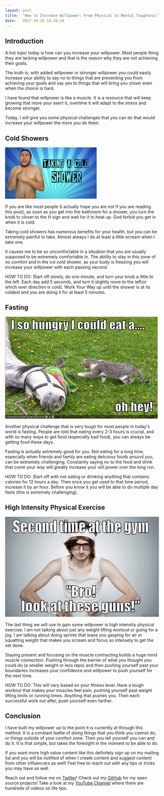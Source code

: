 ```yaml
---
layout: post
title:  "How to Increase Willpower: From Physical to Mental Toughness"
date:   2017-10-20 14:38:20 
---
```


## Introduction 

A hot topic today is how can you increase your willpower.  Most people thing they are lacking willpower and that is the reason why they are not achieving their goals.  

The truth is, with added willpower or stronger willpower you could easily increase your ability to say no to things that are preventing you from achieving your goals and say yes to things that will bring you closer even when the choice is hard.  

I have found that willpower is like a muscle.  It is a resource that will keep growing that more your exert it, overtime it will adapt to the stress and become stronger.

Today, I will give you some physical challenges that you can do that would increase your willpower the more you do them.


## Cold Showers

![ColdShowers](/assets/mental-toughness/coldshower.jpeg)


If you are like most people (I actually hope you are not if you are reading this post), as soon as you get into the bathroom for a shower, you turn the knob to closer to the H sign and wait for it to heat up.  God forbid you get in when it is cold.

Taking cold showers has numerous benefits for your health, but you can be extremely painful to take. Almost always I do at least a little scream when I take one.  

It causes me to be so uncomfortable in a situation that you are usually supposed to be extremely comfortable in.  The ability to stay in this zone of no comfort and in the ice cold shower, as your body is freezing you will increase your willpower with each passing second.

HOW TO DO: Start off slowly, do one minute, and turn your knob a little to the left.  Each day add 5 seconds, and turn it slightly more to the left(or which ever direction is cold).  Work Your Way up until the shower is at its coldest and you are doing it for at least 5 minutes.  


## Fasting

![Fasting](/assets/mental-toughness/hungry.jpg)


Another physical challenge that is very tough for most people in today's world is fasting.  People are told that eating every 2-3 hours is crucial, and with so many ways to get food (especially bad food), you can always be getting food these days.

Fasting is actually extremely good for you.  Not eating for a long time, especially when friends and family are eating delicious foods around you, can be extremely challenging.  Constantly saying no to the food and drink that come your way will greatly increase your will power over the long run.  

HOW TO DO: Start off with not eating or drinking anything that contains calories for 12 hours a day. Then once you get used to that time period, increase it by an hour.   Before you know it you will be able to do multiple day fasts (this is extremely challenging). 

 
## High Intensity Physical Exercise 

![Lifting](/assets/mental-toughness/lifting.jpg)


The last thing we will use to gain some willpower is high intensity physical exercise.  I am not talking about just any weight lifting workout or going for a jog.  I am talking about doing sprints that leave you gasping for air or squatting weight that makes you scream and focus so intensely to get the set done. 

Staying present and focusing on the muscle contracting builds a huge mind muscle connection.  Pushing through the barrier of what you thought you could do (a smaller weight or less reps) and then pushing yourself past your boundaries increases your confidence and willpower to push yourself for the next time.

HOW TO DO:  This will vary based on your fitness level.  Have a tough workout that makes your muscles feel pain, pushing yourself past weight lifting limits or running times.  Anything that pushes you.  Then each successful work out after, push yourself even farther.  


## Conclusion

I have built my willpower up to the point it is currently at through this method.  It is a constant battle of doing things that you think you cannot do, or things outside of your comfort zone.  Then you tell yourself you can and do it.  It is that simple, but takes the foresight in the moment to be able to do.

If you want more high value content like this definitely sign up on my mailing list and you will be notified of when I create content and suggest content from other influencers as well! Feel free to reach out with any tips or tricks you may have as well.

Reach out and follow me on [Twitter][twit]!  Check out my [GitHub][github] for my open source projects! Take a look at my [YouTube Channel][yt] where there are hundreds of videos on life tips.


[github]: https://github.com/acucciniello
[twit]: https://twitter.com/antocucciniello
[yt]: https://www.youtube.com/channel/UC8icMMql5SjCaXXMvILGIUA
